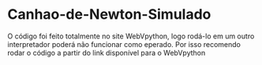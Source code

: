 # Canhao-de-Newton-Simulado
O código foi feito totalmente no site WebVpython, logo rodá-lo em um outro interpretador poderá não funcionar como eperado. Por isso recomendo rodar o código a partir do link disponível para o WebVpython

